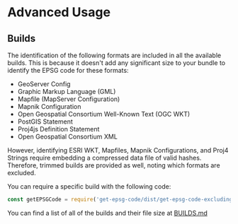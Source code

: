 # Advanced Usage

## Builds
The identification of the following formats are included in all the available builds.
This is because it doesn't add any significant size to your bundle to identify the EPSG code for these formats:
 - GeoServer Config
 - Graphic Markup Language (GML)
 - Mapfile (MapServer Configuration)
 - Mapnik Configuration
 - Open Geospatial Consortium Well-Known Text (OGC WKT)
 - PostGIS Statement
 - Proj4js Definition Statement
 - Open Geospatial Consortium XML

However, identifying ESRI WKT, Mapfiles, Mapnik Configurations, and Proj4 Strings require embedding a compressed data file of valid hashes.
Therefore, trimmed builds are provided as well, noting which formats are excluded.

You can require a specific build with the following code:
```javascript
const getEPSGCode = require('get-epsg-code/dist/get-epsg-code-excluding-mapfile-mapnik.node.min.js');
```

You can find a list of all of the builds and their file size at [BUILDS.md](https://github.com/DanielJDufour/get-epsg-code/blob/master/BUILDS.md)